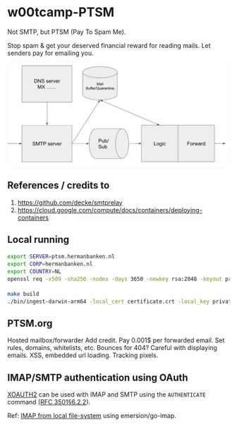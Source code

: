 # w00tcamp-PTSM
Not SMTP, but PTSM (Pay To Spam Me).

Stop spam &amp; get your deserved financial reward for reading mails. Let senders pay for emailing you.

![architecture](./docs/assets/arch.png)

## References / credits to
1. https://github.com/decke/smtprelay
1. https://cloud.google.com/compute/docs/containers/deploying-containers

## Local running

```bash
export SERVER=ptsm.hermanbanken.nl
export CORP=hermanbanken.nl
export COUNTRY=NL
openssl req -x509 -sha256 -nodes -days 3650 -newkey rsa:2048 -keyout private.pem -out certificate.crt -subj "/CN=$SERVER/O=$CORP/C=$COUNTRY"

make build
./bin/ingest-darwin-arm64 -local_cert certificate.crt -local_key private.pem -hostname ptsm.hermanbanken.nl
```

## PTSM.org
Hosted mailbox/forwarder
Add credit. Pay 0.001$ per forwarded email.
Set rules, domains, whitelists, etc.
Bounces for 404?
Careful with displaying emails. XSS, embedded url loading. Tracking pixels.

## IMAP/SMTP authentication using OAuth
[XOAUTH2](https://developers.google.com/gmail/imap/xoauth2-protocol) can be used with
IMAP and SMTP using the `AUTHENTICATE` command ([RFC 3501§6.2.2](https://www.rfc-editor.org/rfc/rfc3501#section-6.2.2)).

Ref: [IMAP from local file-system](https://github.com/bcampbell/tameimap) using emersion/go-imap.
